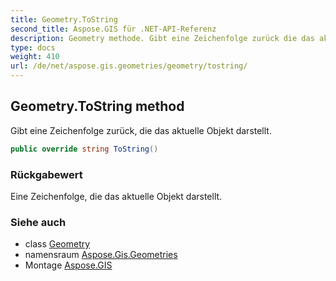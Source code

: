 ```yaml
---
title: Geometry.ToString
second_title: Aspose.GIS für .NET-API-Referenz
description: Geometry methode. Gibt eine Zeichenfolge zurück die das aktuelle Objekt darstellt.
type: docs
weight: 410
url: /de/net/aspose.gis.geometries/geometry/tostring/
---
```

## Geometry.ToString method

Gibt eine Zeichenfolge zurück, die das aktuelle Objekt darstellt.

```csharp
public override string ToString()
```

### Rückgabewert

Eine Zeichenfolge, die das aktuelle Objekt darstellt.

### Siehe auch

* class [Geometry](../)
* namensraum [Aspose.Gis.Geometries](../../geometry/)
* Montage [Aspose.GIS](../../../)


